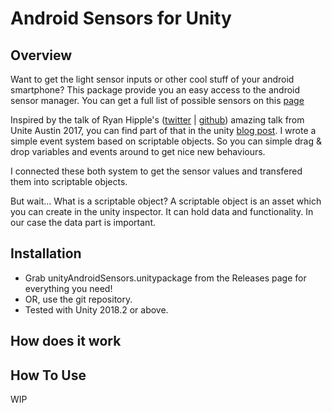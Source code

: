 # Android Sensors for Unity

## Overview
Want to get the light sensor inputs or other cool stuff of your android smartphone? This package provide you an easy access to the android sensor manager. You can get a full list of possible sensors on this [page](https://developer.android.com/guide/topics/sensors/sensors_overview)

Inspired by the talk of Ryan Hipple's ([twitter](https://twitter.com/roboryantron) | [github](https://github.com/roboryantron)) amazing talk from Unite Austin 2017, you can find part of that in the unity [blog post](https://unity3d.com/how-to/architect-with-scriptable-objects). I wrote a simple event system based on scriptable objects. So you can simple drag & drop variables and events around to get nice new behaviours.

I connected these both system to get the sensor values and transfered them into scriptable objects.

But wait... What is a scriptable object?
A scriptable object is an asset which you can create in the unity inspector. It can hold data and functionality. In our case the data part is important.

## Installation

* Grab unityAndroidSensors.unitypackage from the Releases page for everything you need!
* OR, use the git repository.
* Tested with Unity 2018.2 or above.

## How does it work

## How To Use

WIP
